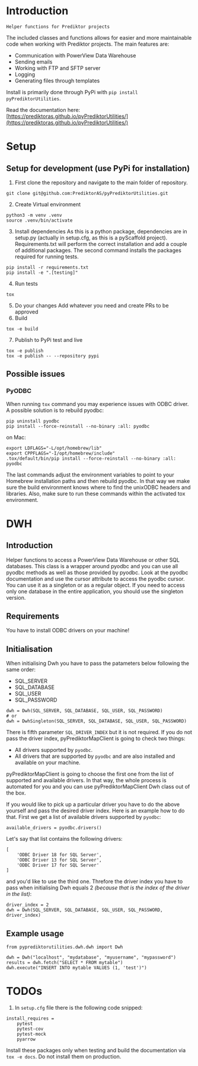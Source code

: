 # Introduction

    Helper functions for Prediktor projects

The included classes and functions allows for easier and more maintainable code when
working with Prediktor projects. The main features are:

- Communication with PowerView Data Warehouse
- Sending emails
- Working with FTP and SFTP server
- Logging
- Generating files through templates

Install is primarily done through PyPi with `pip install pyPrediktorUtilities`.

Read the documentation here: [https://prediktoras.github.io/pyPrediktorUtilities/](https://prediktoras.github.io/pyPrediktorUtilities/)

# Setup

## Setup for development (use PyPi for installation)

1. First clone the repository and navigate to the main folder of repository.

```
git clone git@github.com:PrediktorAS/pyPrediktorUtilities.git
```

2. Create Virtual environment

```
python3 -m venv .venv
source .venv/bin/activate
```

3. Install dependencies
   As this is a python package, dependencies are in setup.py (actually in setup.cfg, as this is a pyScaffold project). 
   Requirements.txt will perform the correct installation and add a couple of additional packages.
   The second command installs the packages required for running tests.

```
pip install -r requirements.txt
pip install -e ".[testing]"
```

4. Run tests

```
tox
```

5. Do your changes
   Add whatever you need and create PRs to be approved
6. Build

```
tox -e build
```

7. Publish to PyPi test and live

```
tox -e publish
tox -e publish -- --repository pypi
```

## Possible issues

### PyODBC

When running `tox` command you may experience issues with ODBC driver. A possible solution is to rebuild pyodbc:

```
pip uninstall pyodbc
pip install --force-reinstall --no-binary :all: pyodbc
```

on Mac:

```
export LDFLAGS="-L/opt/homebrew/lib"
export CPPFLAGS="-I/opt/homebrew/include"
.tox/default/bin/pip install --force-reinstall --no-binary :all: pyodbc
```

The last commands adjust the environment variables to point to your Homebrew
installation paths and then rebuild pyodbc. In that way we make sure
the build environment knows where to find the unixODBC headers and libraries.
Also, make sure to run these commands within the activated tox environment.

# DWH

## Introduction

Helper functions to access a PowerView Data Warehouse or other SQL databases.
This class is a wrapper around pyodbc and you can use all pyodbc methods as well as those provided by pyodbc. Look at the pyodbc documentation and use the cursor attribute to access the pyodbc cursor.
You can use it as a singleton or as a regular object. If you need to access only one database in the entire application,
you should use the singleton version.

## Requirements

You have to install ODBC drivers on your machine!

## Initialisation

When initialising Dwh you have to pass the patameters below following the same order:

- SQL_SERVER
- SQL_DATABASE
- SQL_USER
- SQL_PASSWORD

```
dwh = Dwh(SQL_SERVER, SQL_DATABASE, SQL_USER, SQL_PASSWORD)
# or
dwh = DwhSingleton(SQL_SERVER, SQL_DATABASE, SQL_USER, SQL_PASSWORD)
```

There is fifth parameter `SQL_DRIVER_INDEX` but it is not required. If you do not pass the driver index, pyPrediktorMapClient is going to check two things:

- All drivers supported by `pyodbc`.
- All drivers that are supported by `pyodbc` and are also installed and available on your machine.

pyPrediktorMapClient is going to choose the first one from the list of supported and available drivers. In that way, the whole process is automated for you and you can use pyPrediktorMapClient Dwh class out of the box.

If you would like to pick up a particular driver you have to do the above yourself and pass the desired driver index. Here is an example how to do that. First we get a list of available drivers supported by `pyodbc`:

```
available_drivers = pyodbc.drivers()
```

Let's say that list contains the following drivers:

```
[
    'ODBC Driver 18 for SQL Server',
    'ODBC Driver 13 for SQL Server',
    'ODBC Driver 17 for SQL Server'
]
```

and you'd like to use the third one. Threfore the driver index you have to pass when initialising Dwh equals 2 _(because that is the index of the driver in the list)_:

```
driver_index = 2
dwh = Dwh(SQL_SERVER, SQL_DATABASE, SQL_USER, SQL_PASSWORD, driver_index)
```

## Example usage

```
from pyprediktorutilities.dwh.dwh import Dwh

dwh = Dwh("localhost", "mydatabase", "myusername", "mypassword")
results = dwh.fetch("SELECT * FROM mytable")
dwh.execute("INSERT INTO mytable VALUES (1, 'test')")
```

# TODOs

1. In `setup.cfg` file there is the following code snipped:

```
install_requires =
    pytest
    pytest-cov
    pytest-mock
    pyarrow
```

Install these packages only when testing and build the documentation via `tox -e docs`. Do not install them on production.
